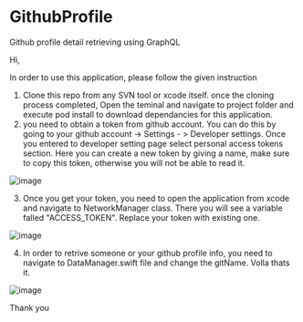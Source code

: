 # GithubProfile
Github profile detail retrieving using GraphQL


Hi,

In order to use this application, please follow the given instruction

1. Clone this repo from any SVN tool or xcode itself. once the cloning process completed, Open the teminal and navigate to project folder and execute pod install to download dependancies for this application.
2. you need to obtain a token from github account. You can do this by going to your github account -> Settings - > Developer settings. Once you entered to developer setting page select personal access tokens section. Here you can create a new token by giving a name, make sure to copy this token, otherwise you will not be able to read it.
 
![image](https://user-images.githubusercontent.com/22807856/121880649-e4bfe080-cd2b-11eb-8026-c3863bcc45db.png)

3. Once you get your token, you need to open the application from xcode and navigate to NetworkManager class. There you will see a variable falled "ACCESS_TOKEN". Replace your token with existing one. 

![image](https://user-images.githubusercontent.com/22807856/121880854-22246e00-cd2c-11eb-8aaf-1112016362b7.png)

4. In order to retrive someone or your github profile info, you need to navigate to DataManager.swift file and change the gitName. Volla thats it.

![image](https://user-images.githubusercontent.com/22807856/121881028-54ce6680-cd2c-11eb-98ec-aae93b1447be.png)


Thank you
